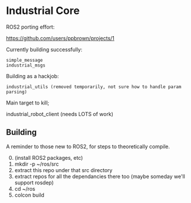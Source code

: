 # Industrial Core

ROS2 porting effort:

https://github.com/users/ppbrown/projects/1

Currently building successfully:

    simple_message
    industrial_msgs

Building as a hackjob:

    industrial_utils (removed temporarily, not sure how to handle param parsing)

Main target to kill;

industrial_robot_client   (needs LOTS of work)


## Building

A reminder to those new to ROS2, for steps to theoretically compile.

0. (install ROS2 packages, etc)
1. mkdir -p ~/ros/src
2. extract this repo under that src directory
3. extract repos for all the dependancies there too
    (maybe someday we'll support rosdep)
4. cd ~/ros
5. colcon build


[ROS-Industrial]: http://wiki.ros.org/Industrial
[upstream repository]: https://github.com/ros-industrial/swri-ros-pkg
